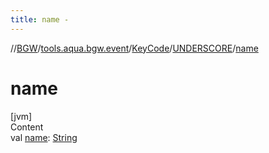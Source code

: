```yaml
---
title: name -
---
```

//[BGW](../../../../index.md)/[tools.aqua.bgw.event](../../index.md)/[KeyCode](../index.md)/[UNDERSCORE](index.md)/[name](name.md)



# name  
[jvm]  
Content  
val [name](name.md): [String](https://kotlinlang.org/api/latest/jvm/stdlib/kotlin/-string/index.html)  




